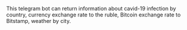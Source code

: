 This telegram bot can return information about cavid-19 infection by country,
 currency exchange rate to the ruble,
 Bitcoin exchange rate to Bitstamp,
 weather by city.